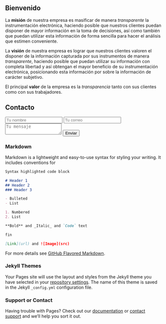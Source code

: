 ## Bienvenido

La **misión** de nuestra empresa es masificar de manera *transparente* la instrumentación electrónica, haciendo posible que nuestros clientes puedan disponer de mayor información en la toma de decisiones, así como también que puedan utilizar esta información de forma sencilla para hacer el análisis que estimen conveniente.

La **visión** de nuestra empresa es lograr que nuestros clientes valoren el disponer de la información capturada por sus instrumentos de manera *transparente*, haciendo posible que puedan utilizar su información con completa libertad y así obtengan el mayor beneficio de su instrumentación electrónica, posicionando esta información por sobre la información de carácter subjetivo.

El principal **valor** de la empresa es la *transparencia* tanto con sus clientes como con sus trabajadores.

## Contacto

<form method="POST" action="http://formspree.io/a@b.cl">
  <input name="name" placeholder="Tu nombre" type="text">
  <input name="email" placeholder="Tu correo" type="email">
  <textarea name="message" placeholder="Tu mensaje"></textarea>
  <button type="submit">Enviar</button>
</form>

### Markdown

Markdown is a lightweight and easy-to-use syntax for styling your writing. It includes conventions for

```markdown
Syntax highlighted code block

# Header 1
## Header 2
### Header 3

- Bulleted
- List

1. Numbered
2. List

**Bold** and _Italic_ and `Code` text

fin

[Link](url) and ![Image](src)
```

For more details see [GitHub Flavored Markdown](https://guides.github.com/features/mastering-markdown/).

### Jekyll Themes

Your Pages site will use the layout and styles from the Jekyll theme you have selected in your [repository settings](https://github.com/vinstruments/www/settings). The name of this theme is saved in the Jekyll `_config.yml` configuration file.

### Support or Contact

Having trouble with Pages? Check out our [documentation](https://help.github.com/categories/github-pages-basics/) or [contact support](https://github.com/contact) and we’ll help you sort it out.
